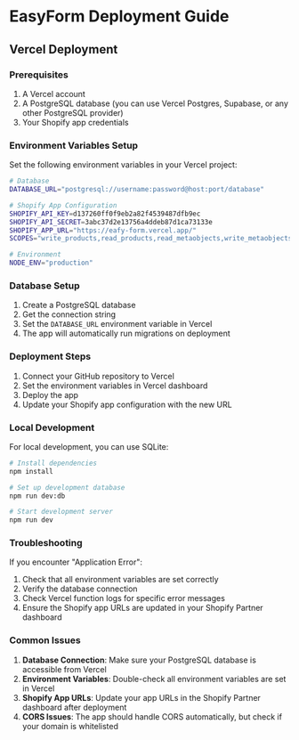 # EasyForm Deployment Guide

## Vercel Deployment

### Prerequisites
1. A Vercel account
2. A PostgreSQL database (you can use Vercel Postgres, Supabase, or any other PostgreSQL provider)
3. Your Shopify app credentials

### Environment Variables Setup

Set the following environment variables in your Vercel project:

```bash
# Database
DATABASE_URL="postgresql://username:password@host:port/database"

# Shopify App Configuration
SHOPIFY_API_KEY=d137260ff0f9eb2a82f4539487dfb9ec
SHOPIFY_API_SECRET=3abc37d2e13756a4ddeb87d1ca73133e
SHOPIFY_APP_URL="https://eafy-form.vercel.app/"
SCOPES="write_products,read_products,read_metaobjects,write_metaobjects,write_metaobject_definitions,read_metaobject_definitions"

# Environment
NODE_ENV="production"
```

### Database Setup

1. Create a PostgreSQL database
2. Get the connection string
3. Set the `DATABASE_URL` environment variable in Vercel
4. The app will automatically run migrations on deployment

### Deployment Steps

1. Connect your GitHub repository to Vercel
2. Set the environment variables in Vercel dashboard
3. Deploy the app
4. Update your Shopify app configuration with the new URL

### Local Development

For local development, you can use SQLite:

```bash
# Install dependencies
npm install

# Set up development database
npm run dev:db

# Start development server
npm run dev
```

### Troubleshooting

If you encounter "Application Error":

1. Check that all environment variables are set correctly
2. Verify the database connection
3. Check Vercel function logs for specific error messages
4. Ensure the Shopify app URLs are updated in your Shopify Partner dashboard

### Common Issues

1. **Database Connection**: Make sure your PostgreSQL database is accessible from Vercel
2. **Environment Variables**: Double-check all environment variables are set in Vercel
3. **Shopify App URLs**: Update your app URLs in the Shopify Partner dashboard after deployment
4. **CORS Issues**: The app should handle CORS automatically, but check if your domain is whitelisted 
